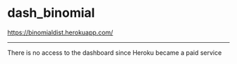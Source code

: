 # dash_binomial
https://binomialdist.herokuapp.com/

---
There is no access to the dashboard since Heroku became a paid service
